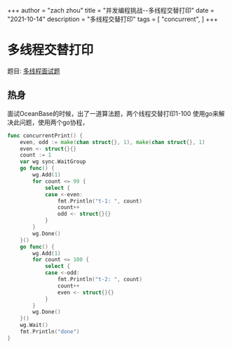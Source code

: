 +++
author = "zach zhou"
title = "并发编程挑战--多线程交替打印"
date = "2021-10-14"
description = "多线程交替打印"
tags = [
    "concurrent",
]
+++

# 多线程交替打印

题目: [多线程面试题](https://juejin.cn/post/6844903796410155021)

## 热身

面试OceanBase的时候，出了一道算法题，两个线程交替打印1-100
使用go来解决此问题，使用两个go协程，

```go
func concurrentPrint() {
	even, odd := make(chan struct{}, 1), make(chan struct{}, 1)
	even <- struct{}{}
	count := 1
	var wg sync.WaitGroup
	go func() {
		wg.Add(1)
		for count <= 99 {
			select {
			case <-even:
				fmt.Println("t-1: ", count)
				count++
				odd <- struct{}{}
			}
		}
		wg.Done()
	}()
	go func() {
		wg.Add(1)
		for count <= 100 {
			select {
			case <-odd:
				fmt.Println("t-2: ", count)
				count++
				even <- struct{}{}
			}
		}
		wg.Done()
	}()
	wg.Wait()
	fmt.Println("done")
}
```